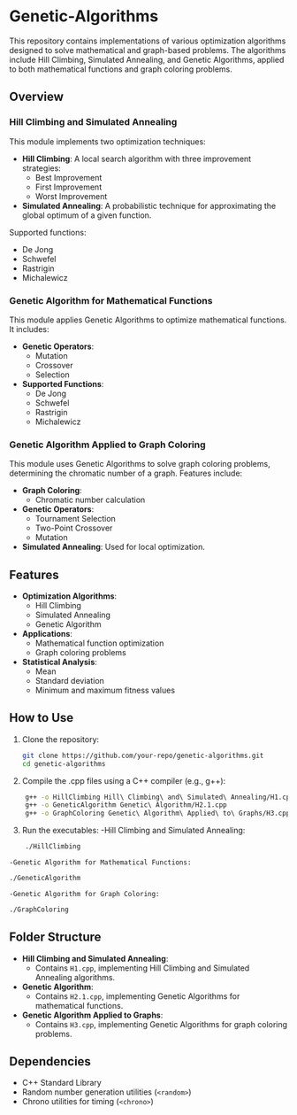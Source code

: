 # Genetic-Algorithms

This repository contains implementations of various optimization algorithms designed to solve mathematical and graph-based problems. The algorithms include Hill Climbing, Simulated Annealing, and Genetic Algorithms, applied to both mathematical functions and graph coloring problems.

## Overview

### Hill Climbing and Simulated Annealing
This module implements two optimization techniques:
- **Hill Climbing**: A local search algorithm with three improvement strategies:
  - Best Improvement
  - First Improvement
  - Worst Improvement
- **Simulated Annealing**: A probabilistic technique for approximating the global optimum of a given function.

Supported functions:
- De Jong
- Schwefel
- Rastrigin
- Michalewicz

### Genetic Algorithm for Mathematical Functions
This module applies Genetic Algorithms to optimize mathematical functions. It includes:
- **Genetic Operators**:
  - Mutation
  - Crossover
  - Selection
- **Supported Functions**:
  - De Jong
  - Schwefel
  - Rastrigin
  - Michalewicz

### Genetic Algorithm Applied to Graph Coloring
This module uses Genetic Algorithms to solve graph coloring problems, determining the chromatic number of a graph. Features include:
- **Graph Coloring**:
  - Chromatic number calculation
- **Genetic Operators**:
  - Tournament Selection
  - Two-Point Crossover
  - Mutation
- **Simulated Annealing**: Used for local optimization.

## Features
- **Optimization Algorithms**:
  - Hill Climbing
  - Simulated Annealing
  - Genetic Algorithm
- **Applications**:
  - Mathematical function optimization
  - Graph coloring problems
- **Statistical Analysis**:
  - Mean
  - Standard deviation
  - Minimum and maximum fitness values

## How to Use
1. Clone the repository:
   ```bash
   git clone https://github.com/your-repo/genetic-algorithms.git
   cd genetic-algorithms

2. Compile the .cpp files using a C++ compiler (e.g., g++):
```bash
    g++ -o HillClimbing Hill\ Climbing\ and\ Simulated\ Annealing/H1.cpp
    g++ -o GeneticAlgorithm Genetic\ Algorithm/H2.1.cpp
    g++ -o GraphColoring Genetic\ Algorithm\ Applied\ to\ Graphs/H3.cpp
```
3. Run the executables:
    -Hill Climbing and Simulated Annealing:
```bash
    ./HillClimbing
```
    -Genetic Algorithm for Mathematical Functions:
```bash
./GeneticAlgorithm
```
    -Genetic Algorithm for Graph Coloring:
```bash
./GraphColoring
```

## Folder Structure
- **Hill Climbing and Simulated Annealing**:
  - Contains `H1.cpp`, implementing Hill Climbing and Simulated Annealing algorithms.
- **Genetic Algorithm**:
  - Contains `H2.1.cpp`, implementing Genetic Algorithms for mathematical functions.
- **Genetic Algorithm Applied to Graphs**:
  - Contains `H3.cpp`, implementing Genetic Algorithms for graph coloring problems.


## Dependencies
- C++ Standard Library
- Random number generation utilities (`<random>`)
- Chrono utilities for timing (`<chrono>`)